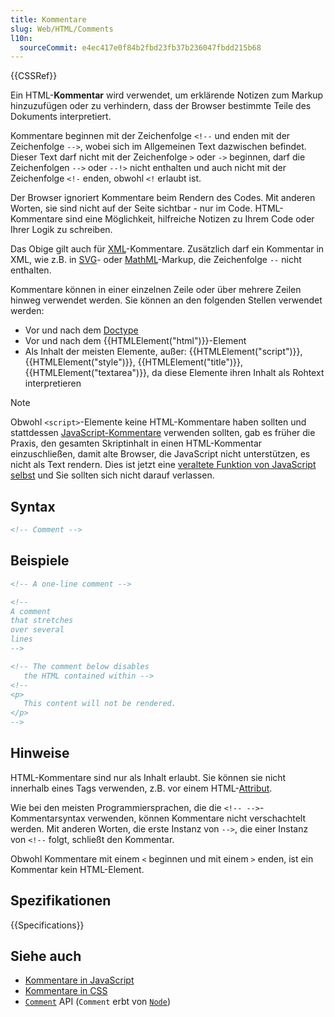 ```yaml
---
title: Kommentare
slug: Web/HTML/Comments
l10n:
  sourceCommit: e4ec417e0f84b2fbd23fb37b236047fbdd215b68
---
```


{{CSSRef}}

Ein HTML-**Kommentar** wird verwendet, um erklärende Notizen zum Markup hinzuzufügen oder zu verhindern, dass der Browser bestimmte Teile des Dokuments interpretiert.

Kommentare beginnen mit der Zeichenfolge `<!--` und enden mit der Zeichenfolge `-->`, wobei sich im Allgemeinen Text dazwischen befindet. Dieser Text darf nicht mit der Zeichenfolge `>` oder `->` beginnen, darf die Zeichenfolgen `-->` oder `--!>` nicht enthalten und auch nicht mit der Zeichenfolge `<!-` enden, obwohl `<!` erlaubt ist.

Der Browser ignoriert Kommentare beim Rendern des Codes. Mit anderen Worten, sie sind nicht auf der Seite sichtbar - nur im Code. HTML-Kommentare sind eine Möglichkeit, hilfreiche Notizen zu Ihrem Code oder Ihrer Logik zu schreiben.

Das Obige gilt auch für [XML](/de/docs/Web/XML)-Kommentare. Zusätzlich darf ein Kommentar in XML, wie z.B. in [SVG](/de/docs/Web/SVG)- oder [MathML](/de/docs/Web/MathML)-Markup, die Zeichenfolge `--` nicht enthalten.

Kommentare können in einer einzelnen Zeile oder über mehrere Zeilen hinweg verwendet werden. Sie können an den folgenden Stellen verwendet werden:

- Vor und nach dem [Doctype](/de/docs/Glossary/Doctype)
- Vor und nach dem {{HTMLElement("html")}}-Element
- Als Inhalt der meisten Elemente, außer: {{HTMLElement("script")}}, {{HTMLElement("style")}}, {{HTMLElement("title")}}, {{HTMLElement("textarea")}}, da diese Elemente ihren Inhalt als Rohtext interpretieren

> [!NOTE]
> Obwohl `<script>`-Elemente keine HTML-Kommentare haben sollten und stattdessen [JavaScript-Kommentare](/de/docs/Web/JavaScript/Reference/Lexical_grammar#comments) verwenden sollten, gab es früher die Praxis, den gesamten Skriptinhalt in einen HTML-Kommentar einzuschließen, damit alte Browser, die JavaScript nicht unterstützen, es nicht als Text rendern. Dies ist jetzt eine [veraltete Funktion von JavaScript selbst](/de/docs/Web/JavaScript/Reference/Deprecated_and_obsolete_features#html_comments) und Sie sollten sich nicht darauf verlassen.

## Syntax

```html
<!-- Comment -->
```

## Beispiele

```html
<!-- A one-line comment -->

<!--
A comment
that stretches
over several
lines
-->

<!-- The comment below disables
   the HTML contained within -->
<!--
<p>
   This content will not be rendered.
</p>
-->
```

## Hinweise

HTML-Kommentare sind nur als Inhalt erlaubt. Sie können sie nicht innerhalb eines Tags verwenden, z.B. vor einem HTML-[Attribut](/de/docs/Glossary/Attribute).

Wie bei den meisten Programmiersprachen, die die `<!-- -->`-Kommentarsyntax verwenden, können Kommentare nicht verschachtelt werden. Mit anderen Worten, die erste Instanz von `-->`, die einer Instanz von `<!--` folgt, schließt den Kommentar.

Obwohl Kommentare mit einem `<` beginnen und mit einem `>` enden, ist ein Kommentar kein HTML-Element.

## Spezifikationen

{{Specifications}}

## Siehe auch

- [Kommentare in JavaScript](/de/docs/Web/JavaScript/Reference/Lexical_grammar#comments)
- [Kommentare in CSS](/de/docs/Web/CSS/Comments)
- [`Comment`](/de/docs/Web/API/Comment) API (`Comment` erbt von [`Node`](/de/docs/Web/API/Node))
